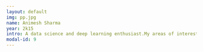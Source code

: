 ```yaml
---
layout: default
img: pp.jpg
name: Animesh Sharma
year: 2k15
intro: A data science and deep learning enthusiast.My areas of interest are NLP , data science , BI , computer vision.
modal-id: 9
---
```



